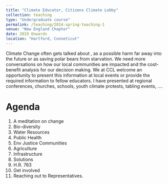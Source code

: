 ```yaml
---
title: "Climate Educator, Citizens Climate Lobby"
collection: teaching
type: "Undergraduate course"
permalink: /teaching/2014-spring-teaching-1
venue: "New England Chapter"
date: 2019 Onwards
location: "Hartford, Conneticut"
---
```


Climate Change often gets talked about , as a possible harm far away into the future or as saving polar bears from starvation. We need more conversations on how our local communities are impacted and the cost-benefit analysis for our decision making. We at CCL welcome an opportunity to present this information at local events or provide the required information to fellow educators. I have presented at regional conferences, churches, schools, youth climate protests, tabling events, ....

Agenda
======
1. A meditation on change
2. Bio-diversity
3. Water Resources
4. Public Health
5. Env Justice Communities
6. Agriculture
7. Infrastructure
8. Solutions
8. H.R. 763
9. Get involved
10. Reaching out to Representatives. 


